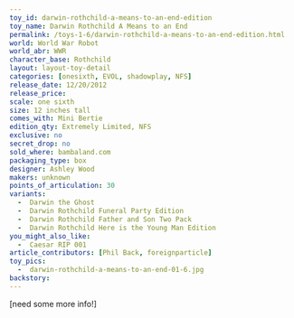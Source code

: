 ```yaml
---
toy_id: darwin-rothchild-a-means-to-an-end-edition
toy_name: Darwin Rothchild A Means to an End
permalink: /toys-1-6/darwin-rothchild-a-means-to-an-end-edition.html
world: World War Robot
world_abr: WWR
character_base: Rothchild
layout: layout-toy-detail
categories: [onesixth, EVOL, shadowplay, NFS]
release_date: 12/20/2012
release_price: 
scale: one sixth
size: 12 inches tall
comes_with: Mini Bertie
edition_qty: Extremely Limited, NFS
exclusive: no
secret_drop: no
sold_where: bambaland.com
packaging_type: box
designer: Ashley Wood
makers: unknown
points_of_articulation: 30
variants: 
  -  Darwin the Ghost
  -  Darwin Rothchild Funeral Party Edition
  -  Darwin Rothchild Father and Son Two Pack
  -  Darwin Rothchild Here is the Young Man Edition
you_might_also_like: 
  -  Caesar RIP 001
article_contributors: [Phil Back, foreignparticle]
toy_pics: 
  -  darwin-rothchild-a-means-to-an-end-01-6.jpg
backstory:
---
```

[need some more info!]